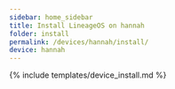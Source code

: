 ```yaml
---
sidebar: home_sidebar
title: Install LineageOS on hannah
folder: install
permalink: /devices/hannah/install/
device: hannah
---
```

{% include templates/device_install.md %}
